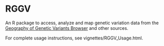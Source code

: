 # RGGV

An R package to access, analyze and map genetic variation data from the [Geography of Genetic Variants Browser](http://popgen.uchicago.edu/ggv) and other sources. 

For complete usage instructions, see vignettes/RGGV_Usage.html. 

